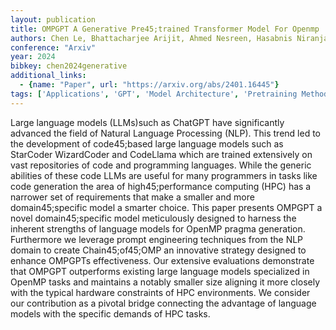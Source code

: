 ```yaml
---
layout: publication
title: OMPGPT A Generative Pre45;trained Transformer Model For Openmp
authors: Chen Le, Bhattacharjee Arijit, Ahmed Nesreen, Hasabnis Niranjan, Oren Gal, Vo Vy, Jannesari Ali
conference: "Arxiv"
year: 2024
bibkey: chen2024generative
additional_links:
  - {name: "Paper", url: "https://arxiv.org/abs/2401.16445"}
tags: ['Applications', 'GPT', 'Model Architecture', 'Pretraining Methods', 'Prompting', 'RAG', 'Transformer']
---
```

Large language models (LLMs)such as ChatGPT have significantly advanced the field of Natural Language Processing (NLP). This trend led to the development of code45;based large language models such as StarCoder WizardCoder and CodeLlama which are trained extensively on vast repositories of code and programming languages. While the generic abilities of these code LLMs are useful for many programmers in tasks like code generation the area of high45;performance computing (HPC) has a narrower set of requirements that make a smaller and more domain45;specific model a smarter choice. This paper presents OMPGPT a novel domain45;specific model meticulously designed to harness the inherent strengths of language models for OpenMP pragma generation. Furthermore we leverage prompt engineering techniques from the NLP domain to create Chain45;of45;OMP an innovative strategy designed to enhance OMPGPTs effectiveness. Our extensive evaluations demonstrate that OMPGPT outperforms existing large language models specialized in OpenMP tasks and maintains a notably smaller size aligning it more closely with the typical hardware constraints of HPC environments. We consider our contribution as a pivotal bridge connecting the advantage of language models with the specific demands of HPC tasks.
